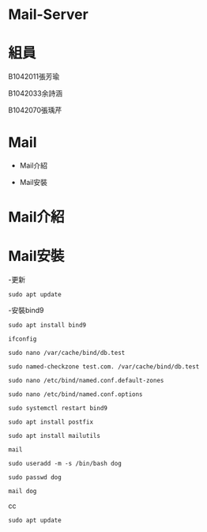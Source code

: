 # Mail-Server
# 組員
B1042011張芳瑜

B1042033余詩涵

B1042070張瑀芹
# Mail
* Mail介紹

* Mail安裝
# Mail介紹
# Mail安裝
-更新
```shell
sudo apt update
```
-安裝bind9
```shell
sudo apt install bind9
```

```shell
ifconfig
```

```shell
sudo nano /var/cache/bind/db.test
```

```shell
sudo named-checkzone test.com. /var/cache/bind/db.test
```

```shell
sudo nano /etc/bind/named.conf.default-zones
```

```shell
sudo nano /etc/bind/named.conf.options
```

```shell
sudo systemctl restart bind9
```


```shell
sudo apt install postfix
```

```shell
sudo apt install mailutils
```

```shell
mail
```

```shell
sudo useradd -m -s /bin/bash dog
```

```shell
sudo passwd dog
```

```shell
mail dog
```
cc

```shell
sudo apt update
```
